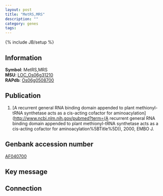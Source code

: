 ```yaml
---
layout: post
title: "MetRS,MRS"
description: ""
category: genes
tags: 
---
```

{% include JB/setup %}

## Information
__Symbol__: MetRS,MRS  
__MSU__: [LOC_Os06g31210](http://rice.plantbiology.msu.edu/cgi-bin/ORF_infopage.cgi?orf=LOC_Os06g31210)  
__RAPdb__: [Os06g0508700](http://rapdb.dna.affrc.go.jp/viewer/gbrowse_details/irgsp1?name=Os06g0508700)  

## Publication
1. [A recurrent general RNA binding domain appended to plant methionyl-tRNA synthetase acts as a cis-acting cofactor for aminoacylation](http://www.ncbi.nlm.nih.gov/pubmed?term=(A recurrent general RNA binding domain appended to plant methionyl-tRNA synthetase acts as a cis-acting cofactor for aminoacylation%5BTitle%5D)), 2000, EMBO J.

## Genbank accession number
[AF040700](http://www.ncbi.nlm.nih.gov/nuccore/AF040700)

## Key message

## Connection


